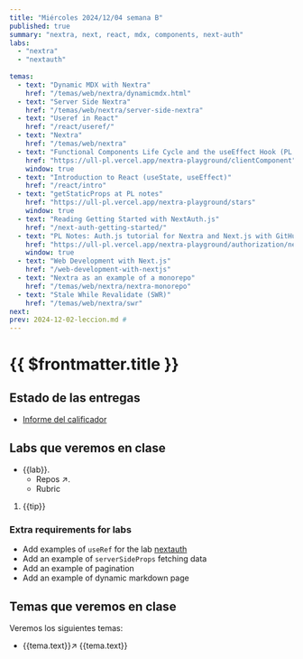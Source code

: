 ```yaml
---
title: "Miércoles 2024/12/04 semana B"
published: true
summary: "nextra, next, react, mdx, components, next-auth"
labs: 
  - "nextra" 
  - "nextauth" 
  
temas: 
  - text: "Dynamic MDX with Nextra"
    href: "/temas/web/nextra/dynamicmdx.html"
  - text: "Server Side Nextra"
    href: "/temas/web/nextra/server-side-nextra"
  - text: "Useref in React"
    href: "/react/useref/"
  - text: "Nextra"
    href: "/temas/web/nextra"
  - text: "Functional Components Life Cycle and the useEffect Hook (PL notes)"
    href: "https://ull-pl.vercel.app/nextra-playground/clientComponent"
    window: true
  - text: "Introduction to React (useState, useEffect)"
    href: "/react/intro"
  - text: "getStaticProps at PL notes"
    href: "https://ull-pl.vercel.app/nextra-playground/stars"
    window: true
  - text: "Reading Getting Started with NextAuth.js"
    href: "/next-auth-getting-started/"    
  - text: "PL Notes: Auth.js tutorial for Nextra and Next.js with GitHub"
    href: "https://ull-pl.vercel.app/nextra-playground/authorization/next-auth-tutorial"
    window: true
  - text: "Web Development with Next.js"
    href: "/web-development-with-nextjs"
  - text: "Nextra as an example of a monorepo"
    href: "/temas/web/nextra/nextra-monorepo"
  - text: "Stale While Revalidate (SWR)"
    href: "/temas/web/nextra/swr"
next: 
prev: 2024-12-02-leccion.md # 
---
```


# {{ $frontmatter.title }}

## Estado de las entregas

* [Informe del calificador](https://campusdoctoradoyposgrado2425.ull.es/grade/report/grader/index.php?id=2425110680)


## Labs que veremos en clase


<ul>
  <li  v-for="(lab, index) in $frontmatter.labs" :key="index"> <a :href="'/practicas/'+lab">{{lab}}</a>.
    <ul>
      <li v-if="lab != 'nextauth'" ><a :href="'https://github.com/orgs/ULL-MII-SYTWS-2425/repositories?q='+lab" target="_blank">Repos ↗</a>.</li>
      <li><a :href="'/practicas/'+lab+'.html#rubrica'">Rubric</a></li>
    </ul>
  </li>
</ul>

<ol>
<li v-for="(tip, index) in $frontmatter.intro2sd" :key="index">{{tip}}</li>
</ol>

### Extra requirements for labs

- Add examples of `useRef` for the lab [nextauth](/practicas/nextauth.html#rubrica)
- Add an example of `serverSideProps`  fetching data 
- Add an example of pagination 
- Add an example of dynamic markdown page 
 
## Temas que veremos en clase

Veremos los siguientes temas:
<ul>
    <li  v-for="(tema, index) in $frontmatter.temas" :key="index">
    <a v-if="tema.window" :href="tema.href" target="_blank">{{tema.text}}↗</a> 
    <a v-else :href="tema.href">{{tema.text}}</a>
    </li>
</ul>

